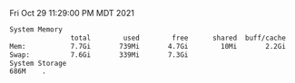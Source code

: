 Fri Oct 29 11:29:00 PM MDT 2021
```bash
System Memory
               total        used        free      shared  buff/cache   available
Mem:           7.7Gi       739Mi       4.7Gi        10Mi       2.2Gi       6.6Gi
Swap:          7.6Gi       339Mi       7.3Gi
System Storage
686M	.
```
```bash
